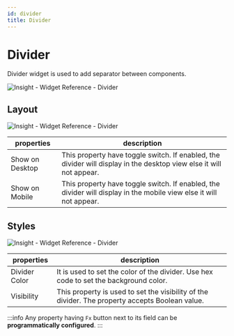 ```yaml
---
id: divider
title: Divider
---
```

# Divider

Divider widget is used to add separator between components.



![Insight - Widget Reference - Divider](/_images/insight2/widgets/divider/divider.png)




## Layout



![Insight - Widget Reference - Divider](/_images/insight2/widgets/divider/layout1.png)



| properties      | description |
| ----------- | ----------- |
| Show on Desktop |  This property have toggle switch. If enabled, the divider will display in the desktop view else it will not appear. |
| Show on Mobile |  This property have toggle switch. If enabled, the divider will display in the mobile view else it will not appear. |

## Styles



![Insight - Widget Reference - Divider](/_images/insight2/widgets/divider/styles1.png)



| properties      | description |
| ----------- | ----------- |
| Divider Color |  It is used to set the color of the divider. Use hex code to set the background color. |
| Visibility |  This property is used to set the visibility of the divider. The property accepts Boolean value. |


:::info
Any property having `Fx` button next to its field can be **programmatically configured**.
:::
